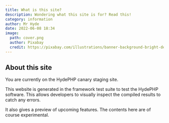 ```yaml
---
title: What is this site?
description: Wondering what this site is for? Read this!
category: information
author: Mr Hyde
date: 2022-06-08 18:34
image: 
  path: cover.png
  author: Pixabay
  credit: https://pixabay.com/illustrations/banner-background-bright-design-1989514/
---
```


## About this site

You are currently on the HydePHP canary staging site.

This website is generated in the framework test suite to test the HydePHP software.
This allows developers to visually inspect the compiled results to catch any errors.

It also gives a preview of upcoming features. The contents here are of course experimental.
